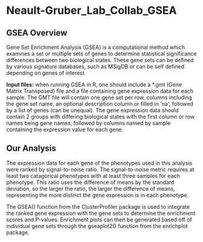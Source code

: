 # Neault-Gruber_Lab_Collab_GSEA

## GSEA Overview

Gene Set Enrichment Analysis (GSEA) is a computational method which examines a set or multiple sets of genes to determine statistical significance differences between two biological states. These gene sets can be defined by various signature databases, such as MSigDB or can be self defined depending on genes of interest.

**Input files:** when running GSEA in R, one should include a \*.gmt (Gene Matrix Transposed) file and a file containing gene expression data for each sample. The GMT file will contain one gene set per row, columns including the gene set name, an optional description column or filled in 'na', followed by a list of genes (can be unequal). The gene expression data should contain 2 groups with differing biological states with the first column or row names being gene names, followed by columns named by sample containing the expression value for each gene.

## Our Analysis

The expression data for each gene of the phenotypes used in this analysis were ranked by signal-to-noise ratio. The signal-to-noise metric requires at least two catagorical phenotypes with at least three samples for each phenotype. This ratio uses the difference of means by the standard deviation, so the larger the ratio, the larger the difference of means, representing the more distinct the gene expression is in each phenotype.

The GSEA() function from the ClusterProfiler package is used to integrate the ranked gene expression with the gene sets to determine the enrichment scores and P-values. Enrichment plots can then be generated based off of individual gene sets through the gseaplot2() function from the enrichplot package.


























